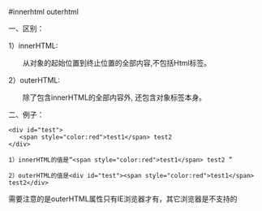 #innerhtml outerhtml

一、区别：

1）innerHTML:

　　从对象的起始位置到终止位置的全部内容,不包括Html标签。

2）outerHTML:

　　除了包含innerHTML的全部内容外, 还包含对象标签本身。


二、例子：
```
<div id="test"> 
   <span style="color:red">test1</span> test2 
</div>

1）innerHTML的值是“<span style="color:red">test1</span> test2 ”

2）outerHTML的值是<div id="test"><span style="color:red">test1</span> test2</div>
```

需要注意的是outerHTML属性只有IE浏览器才有，其它浏览器是不支持的